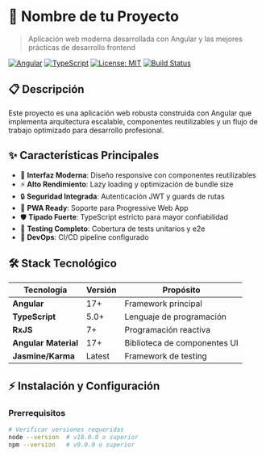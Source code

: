 # 🚀 Nombre de tu Proyecto

> Aplicación web moderna desarrollada con Angular y las mejores prácticas de desarrollo frontend

[![Angular](https://img.shields.io/badge/Angular-17-red?logo=angular&logoColor=white)](https://angular.io/)
[![TypeScript](https://img.shields.io/badge/TypeScript-5.0+-blue?logo=typescript&logoColor=white)](https://www.typescriptlang.org/)
[![License: MIT](https://img.shields.io/badge/License-MIT-yellow.svg)](./LICENSE)
[![Build Status](https://img.shields.io/badge/build-passing-brightgreen.svg)](https://github.com/tu-usuario/tu-repo)

## 📋 Descripción

Este proyecto es una aplicación web robusta construida con Angular que implementa arquitectura escalable, componentes reutilizables y un flujo de trabajo optimizado para desarrollo profesional.

## ✨ Características Principales

- 🎨 **Interfaz Moderna**: Diseño responsive con componentes reutilizables
- ⚡ **Alto Rendimiento**: Lazy loading y optimización de bundle size
- 🔒 **Seguridad Integrada**: Autenticación JWT y guards de rutas
- 📱 **PWA Ready**: Soporte para Progressive Web App
- 🛡️ **Tipado Fuerte**: TypeScript estricto para mayor confiabilidad
- 🧪 **Testing Completo**: Cobertura de tests unitarios y e2e
- 🔧 **DevOps**: CI/CD pipeline configurado

## 🛠️ Stack Tecnológico

| Tecnología | Versión | Propósito |
|------------|---------|-----------|
| **Angular** | 17+ | Framework principal |
| **TypeScript** | 5.0+ | Lenguaje de programación |
| **RxJS** | 7+ | Programación reactiva |
| **Angular Material** | 17+ | Biblioteca de componentes UI |
| **Jasmine/Karma** | Latest | Framework de testing |

## ⚡ Instalación y Configuración

### Prerrequisitos

```bash
# Verificar versiones requeridas
node --version  # v18.0.0 o superior
npm --version   # v9.0.0 o superior
